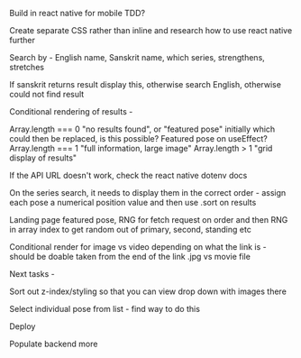 Build in react native for mobile
TDD?

Create separate CSS rather than inline and research how to use react native further

Search by - English name, Sanskrit name, which series, strengthens, stretches

If sanskrit returns result display this, otherwise search English, otherwise could not find result

Conditional rendering of results -

Array.length === 0 "no results found", or "featured pose" initially which could then be replaced, is this possible? Featured pose on useEffect?
Array.length === 1 "full information, large image"
Array.length > 1 "grid display of results"

If the API URL doesn't work, check the react native dotenv docs

On the series search, it needs to display them in the correct order - assign each pose a numerical position value and then use .sort on results

Landing page featured pose, RNG for fetch request on order and then RNG in array index to get random out of primary, second, standing etc

Conditional render for image vs video depending on what the link is - should be doable taken from the end of the link .jpg vs movie file

Next tasks -

Sort out z-index/styling so that you can view drop down with images there

Select individual pose from list - find way to do this

Deploy

Populate backend more
